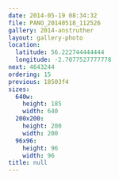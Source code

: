 ```yaml
---
date: 2014-05-19 08:34:32
file: PANO_20140518_112526
gallery: 2014-anstruther
layout: gallery-photo
location:
  latitude: 56.222744444444
  longitude: -2.7077527777778
next: 4643244
ordering: 15
previous: 18503f4
sizes:
  640w:
    height: 185
    width: 640
  200x200:
    height: 200
    width: 200
  96x96:
    height: 96
    width: 96
title: null
---
```

